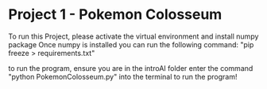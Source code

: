 # Project 1 - Pokemon Colosseum

To run this Project, please activate the virtual environment and install numpy package
Once numpy is installed you can run the following command: "pip freeze > requirements.txt"

to run the program, ensure you are in the introAI folder
enter the command "python PokemonColosseum.py" into the terminal to run the program!
